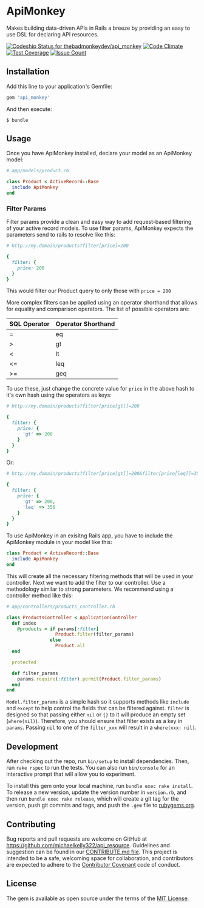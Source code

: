 # ApiMonkey
Makes building data-driven APIs in Rails a breeze by providing an easy to use DSL for declaring API resources.

[ ![Codeship Status for thebadmonkeydev/api_monkey](https://img.shields.io/codeship/4e0f5230-d46d-0133-21d4-0af10aec3b5e/master.svg)](https://codeship.com/projects/142421)
[![Code Climate](https://codeclimate.com/github/thebadmonkeydev/api_monkey/badges/gpa.svg)](https://codeclimate.com/github/thebadmonkeydev/api_monkey)
[![Test Coverage](https://codeclimate.com/github/thebadmonkeydev/api_monkey/badges/coverage.svg)](https://codeclimate.com/github/thebadmonkeydev/api_monkey/coverage)
[![Issue Count](https://codeclimate.com/github/thebadmonkeydev/api_monkey/badges/issue_count.svg)](https://codeclimate.com/github/thebadmonkeydev/api_monkey)

## Installation

Add this line to your application's Gemfile:

```ruby
gem 'api_monkey'
```

And then execute:

    $ bundle

## Usage
Once you have ApiMonkey installed, declare your model as an ApiMonkey model:

```ruby
# app/models/product.rb

class Product < ActiveRecord::Base
  include ApiMonkey
end
```

### Filter Params
Filter params provide a clean and easy way to add request-based
filtering of your active record models.  To use filter params, ApiMonkey
expects the parameters send to rails to resolve like this:

```ruby
# http://my.domain/products?filter[price]=200

{
  filter: {
    price: 200
  }
}
```
This would filter our Product query to only those with `price = 200`

More complex filters can be applied using an operator shorthand that
allows for equality and comparison operators.  The list of possible
operators are:

|SQL Operator|Operator Shorthand|
|---|---|
|=|eq|
|>|gt|
|<|lt|
|<=|leq|
|>=|geq|

To use these, just change the concrete value for `price` in the above
hash to it's own hash using the operators as keys:

```ruby
# http://my.domain/products?filter[price[gt]]=200

{
  filter: {
    price: {
      'gt' => 200
    }
  }
}
```

Or:

```ruby
# http://my.domain/products?filter[price[gt]]=200&filter[price[leq]]=350

{
  filter: {
    price: {
      'gt' => 200,
      'leq' => 350
    }
  }
}
```

To use ApiMonkey in an exisitng Rails app, you have to include the ApiMonkey module in your model like this:

```ruby
class Product < ActiveRecord::Base
  include ApiMonkey
end
```

This will create all the necessary filtering methods that will be used
in your controller.  Next we want to add the filter to our controller. Use a methodology similar to
strong parameters.  We recommend using a controller method like this:

```ruby
# app/controllers/products_controller.rb

class ProductsController < ApplicationController
  def index
    @products = if params[:filter]
                  Product.filter(filter_params)
                else
                  Product.all
  end

  protected

  def filter_params
    params.require(:filter).permit(Product.filter_params)
  end
end
```

`Model.filter_params` is a simple hash so it supports methods like
`include` and `except` to help control the fields that can be filtered
against.
`filter` is designed so that passing either `nil` or `{}` to it will
produce an empty set (`where(nil)`). Therefore, you should ensure that
filter exists as a key in `params`. Passing `nil` to one of the
`filter_xxx` will result in a `where(xxx: nil)`.

## Development

After checking out the repo, run `bin/setup` to install dependencies. Then, run `rake rspec` to run the tests. You can also run `bin/console` for an interactive prompt that will allow you to experiment.

To install this gem onto your local machine, run `bundle exec rake install`. To release a new version, update the version number in `version.rb`, and then run `bundle exec rake release`, which will create a git tag for the version, push git commits and tags, and push the `.gem` file to [rubygems.org](https://rubygems.org).

## Contributing

Bug reports and pull requests are welcome on GitHub at https://github.com/michaelkelly322/api_resource. Guidelines and suggestion can be found in our [CONTRIBUTE.md file](https://github.com/michaelkelly322/api_monkey/blob/master/CONTRIBUTE.md). This project is intended to be a safe, welcoming space for collaboration, and contributors are expected to adhere to the [Contributor Covenant](http://contributor-covenant.org) code of conduct.


## License

The gem is available as open source under the terms of the [MIT License](http://opensource.org/licenses/MIT).


